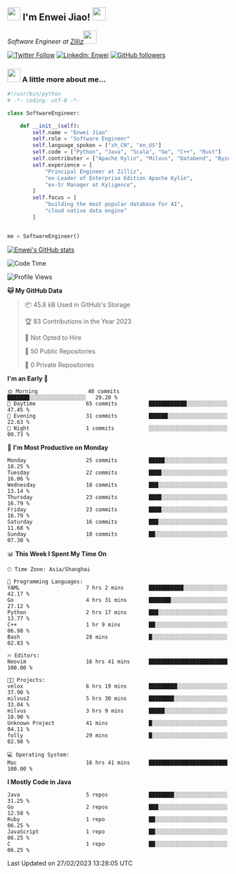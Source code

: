 <h2><img src="https://emojis.slackmojis.com/emojis/images/1531849430/4246/blob-sunglasses.gif?1531849430" width="30"/> I'm  Enwei Jiao! <img src="https://media.giphy.com/media/juBt25nT1KGys/giphy.gif" width=30> </h2>
<!-- <img align='right' src="https://media.giphy.com/media/M9gbBd9nbDrOTu1Mqx/giphy.gif" width="230"> -->
<p><em>Software Engineer at <a href="https://zilliz.com/">Zilliz</a><img src="https://media.giphy.com/media/WUlplcMpOCEmTGBtBW/giphy.gif" width="30"></em></p>

[![Twitter Follow](https://img.shields.io/twitter/follow/misteranmol?label=Follow)](https://twitter.com/intent/follow?screen_name=EnweiJiao)
[![Linkedin: Enwei](https://img.shields.io/badge/-enwei-blue?style=&logo=Linkedin&logoColor=white&link=https://www.linkedin.com/in/enwei-jiao-41192a97)](https://www.linkedin.com/in/enwei-jiao-41192a97/)
[![GitHub followers](https://img.shields.io/github/followers/jiaoew1991?label=Follow&style=social)](https://github.com/jiaoew1991)


### <img src="https://media.giphy.com/media/VgCDAzcKvsR6OM0uWg/giphy.gif" width="30"> A little more about me...  

```python
#!/usr/bin/python
# -*- coding: utf-8 -*-

class SoftwareEngineer:

    def __init__(self):
        self.name = "Enwei Jiao"
        self.role = "Software Engineer"
        self.language_spoken = ["zh_CN", "en_US"]
        self.code = ["Python", "Java", "Scala", "Go", "C++", "Rust"]
        self.contributer = ["Apache Kylin", "Milvus", "Databend", "Byzer-Lang"]
        self.experience = [
            "Principal Engineer at Zilliz",
            "ex-Leader of Enterprise Edition Apache Kylin",
            "ex-Sr Manager at Kyligence",
        ]
        self.focus = [
            "building the most popular database for AI",
            "cloud native data engine"
        ]


me = SoftwareEngineer()
```

[![Enwei's GitHub stats](https://github-readme-stats.vercel.app/api?username=jiaoew1991&count_private=true&show_icons=true)](https://github.com/jiaoew1991/jiaoew1991)

<!-- [![Top Langs](https://github-readme-stats.vercel.app/api/top-langs/?username=jiaoew1991&layout=compact)](https://github.com/jiaoew1991/jiaoew1991) -->

<!--START_SECTION:waka-->
![Code Time](http://img.shields.io/badge/Code%20Time-538%20hrs%2055%20mins-blue)

![Profile Views](http://img.shields.io/badge/Profile%20Views-9-blue)

**🐱 My GitHub Data** 

> 📦 45.8 kB Used in GitHub's Storage 
 > 
> 🏆 83 Contributions in the Year 2023
 > 
> 🚫 Not Opted to Hire
 > 
> 📜 50 Public Repositories 
 > 
> 🔑 0 Private Repositories 
 > 
**I'm an Early 🐤** 

```text
🌞 Morning                40 commits          ███████░░░░░░░░░░░░░░░░░░   29.20 % 
🌆 Daytime                65 commits          ████████████░░░░░░░░░░░░░   47.45 % 
🌃 Evening                31 commits          ██████░░░░░░░░░░░░░░░░░░░   22.63 % 
🌙 Night                  1 commits           ░░░░░░░░░░░░░░░░░░░░░░░░░   00.73 % 
```
📅 **I'm Most Productive on Monday** 

```text
Monday                   25 commits          █████░░░░░░░░░░░░░░░░░░░░   18.25 % 
Tuesday                  22 commits          ████░░░░░░░░░░░░░░░░░░░░░   16.06 % 
Wednesday                18 commits          ███░░░░░░░░░░░░░░░░░░░░░░   13.14 % 
Thursday                 23 commits          ████░░░░░░░░░░░░░░░░░░░░░   16.79 % 
Friday                   23 commits          ████░░░░░░░░░░░░░░░░░░░░░   16.79 % 
Saturday                 16 commits          ███░░░░░░░░░░░░░░░░░░░░░░   11.68 % 
Sunday                   10 commits          ██░░░░░░░░░░░░░░░░░░░░░░░   07.30 % 
```


📊 **This Week I Spent My Time On** 

```text
🕑︎ Time Zone: Asia/Shanghai

💬 Programming Languages: 
YAML                     7 hrs 2 mins        ███████████░░░░░░░░░░░░░░   42.17 % 
Go                       4 hrs 31 mins       ███████░░░░░░░░░░░░░░░░░░   27.12 % 
Python                   2 hrs 17 mins       ███░░░░░░░░░░░░░░░░░░░░░░   13.77 % 
C++                      1 hr 9 mins         ██░░░░░░░░░░░░░░░░░░░░░░░   06.98 % 
Bash                     28 mins             █░░░░░░░░░░░░░░░░░░░░░░░░   02.83 % 

🔥 Editors: 
Neovim                   16 hrs 41 mins      █████████████████████████   100.00 % 

🐱‍💻 Projects: 
velox                    6 hrs 19 mins       █████████░░░░░░░░░░░░░░░░   37.90 % 
milvus2                  5 hrs 30 mins       ████████░░░░░░░░░░░░░░░░░   33.04 % 
milvus                   3 hrs 9 mins        █████░░░░░░░░░░░░░░░░░░░░   18.90 % 
Unknown Project          41 mins             █░░░░░░░░░░░░░░░░░░░░░░░░   04.11 % 
folly                    29 mins             █░░░░░░░░░░░░░░░░░░░░░░░░   02.98 % 

💻 Operating System: 
Mac                      16 hrs 41 mins      █████████████████████████   100.00 % 
```

**I Mostly Code in Java** 

```text
Java                     5 repos             ████████░░░░░░░░░░░░░░░░░   31.25 % 
Go                       2 repos             ███░░░░░░░░░░░░░░░░░░░░░░   12.50 % 
Ruby                     1 repo              ██░░░░░░░░░░░░░░░░░░░░░░░   06.25 % 
JavaScript               1 repo              ██░░░░░░░░░░░░░░░░░░░░░░░   06.25 % 
C                        1 repo              ██░░░░░░░░░░░░░░░░░░░░░░░   06.25 % 
```




 Last Updated on 27/02/2023 13:28:05 UTC
<!--END_SECTION:waka-->
